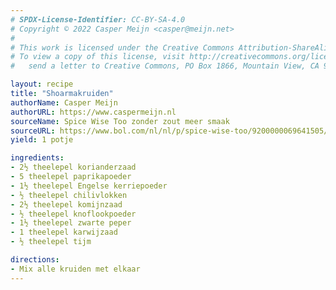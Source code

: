 ```yaml
---
# SPDX-License-Identifier: CC-BY-SA-4.0
# Copyright © 2022 Casper Meijn <casper@meijn.net>
# 
# This work is licensed under the Creative Commons Attribution-ShareAlike 4.0 International License. 
# To view a copy of this license, visit http://creativecommons.org/licenses/by-sa/4.0/ or 
#   send a letter to Creative Commons, PO Box 1866, Mountain View, CA 94042, USA.

layout: recipe
title: "Shoarmakruiden"
authorName: Casper Meijn
authorURL: https://www.caspermeijn.nl
sourceName: Spice Wise Too zonder zout meer smaak
sourceURL: https://www.bol.com/nl/nl/p/spice-wise-too/9200000069641505/
yield: 1 potje

ingredients:
- 2½ theelepel korianderzaad
- 5 theelepel paprikapoeder
- 1½ theelepel Engelse kerriepoeder
- ½ theelepel chilivlokken
- 2½ theelepel komijnzaad
- ½ theelepel knoflookpoeder
- 1½ theelepel zwarte peper
- 1 theelepel karwijzaad
- ½ theelepel tijm

directions:
- Mix alle kruiden met elkaar
---
```


